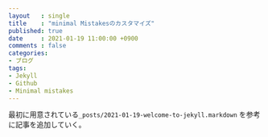 ```yaml
---
layout   : single
title    : "minimal Mistakesのカスタマイズ"
published: true
date     : 2021-01-19 11:00:00 +0900
comments : false
categories:
- ブログ
tags:
- Jekyll
- Github
- Minimal mistakes
---
```


最初に用意されている`_posts/2021-01-19-welcome-to-jekyll.markdown` を参考に記事を追加していく。

